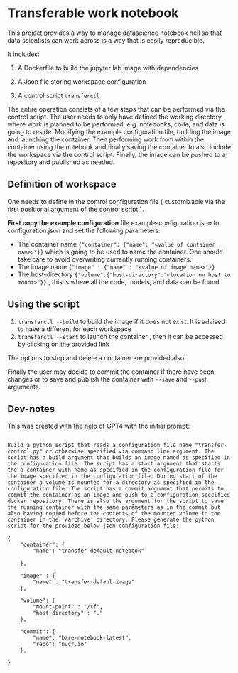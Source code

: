 # Transferable work notebook

This project provides a way to manage datascience notebook hell so that data scientists can work across is a way that is easily reproducible.

It includes:

1. A Dockerfile to build the jupyter lab image with dependencies

2. A Json file storing workspace configuration

3. A control script `transferctl`

The entire operation consists of a few steps that can be performed via the control script. The user needs to only have defined the working directory where work is planned to be performed, e.g. notebooks, code, and data is going to reside. Modifying the example configuration file, building the image and launching the container. Then performing work from within the container using the notebook and finally saving the container to also include the workspace via the control script. Finally, the image can be pushed to a repository and published as needed. 

## Definition of workspace

One needs to define in the control configuration file ( customizable via the first positional argument of the control script ). 

**First copy the example configuration** file example-configuration.json to configuration.json and set the following parameters:

- The container name `{"container": {"name": "<value of container name>"}}` which is going to be used to name the container. One should take care to avoid overwriting currently running containers. 
- The image name `{"image" : {"name" : "<value of image name>"}}`
- The host-directory `{"volume":{"host-directory":"<location on host to mount>"}}` , this is where all the code, models, and data can be found

## Using the script

1. `transferctl --build` to build the image if it does not exist. It is advised to have a different for each workspace
2. `transferctl --start` to launch the container , then it can be accessed by clicking on the provided link

The options to stop and delete a container are provided also. 

Finally the user may decide to commit the container if there have been changes or to save and publish the container with `--save` and `--push` arguments.


## Dev-notes

This was created with the help of GPT4 with the initial prompt:

```

Build a python script that reads a configuration file name "transfer-control.py" or otherwise specified via command line argument. The script has a build argument that builds an image named as specified in the configuration file. The script has a start argument that starts the a container with name as specified in the configuration file for the image specified in the configuration file. During start of the container a volume is mounted for a directory as specified in the configuration file. The script has a commit argument that permits to commit the container as an image and push to a configuration specified docker repository. There is also the argument for the script to save the running container with the same parameters as in the commit but also having copied before the contents of the mounted volume in the container in the '/archive' directory. Please generate the python script for the provided below json configuration file:

{
    "container": {
        "name": "transfer-default-notebook"

    },

    "image" : {
        "name" : "transfer-defaul-image"
    },

    "volume": {
        "mount-point" : "/tf",
        "host-directory" : "."
    },

    "commit": {
        "name": "bare-notebook-latest",
        "repo": "nvcr.io"
    },

}

```
